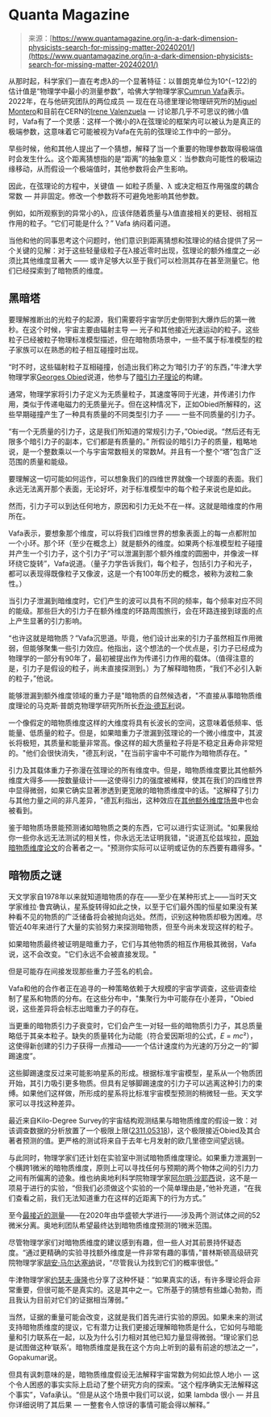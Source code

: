 <!--yml

category: 未分类

date: 2024-05-27 14:28:29

-->

# Quanta Magazine

> 来源：[https://www.quantamagazine.org/in-a-dark-dimension-physicists-search-for-missing-matter-20240201/](https://www.quantamagazine.org/in-a-dark-dimension-physicists-search-for-missing-matter-20240201/)

从那时起，科学家们一直在考虑λ的一个显著特征：以普朗克单位为10^(−122)的估计值是“物理学中最小的测量参数”，哈佛大学物理学家[Cumrun Vafa](https://www.physics.harvard.edu/people/facpages/vafa)表示。2022年，在与他研究团队的两位成员 — 现在在马德里理论物理研究所的[Miguel Montero](https://inspirehep.net/authors/1272182)和目前在CERN的[Irene Valenzuela](https://theory.cern/roster/valenzuela-irene) — 讨论那几乎不可思议的微小值时，Vafa有了一个灵感：这样一个微小的λ在弦理论的框架内可以被认为是真正的极端参数，这意味着它可能被视为Vafa在先前的弦理论工作中的一部分。

早些时候，他和其他人提出了一个猜想，解释了当一个重要的物理参数取得极端值时会发生什么。这个距离猜想指的是“距离”的抽象意义：当参数向可能性的极端边缘移动，从而假设一个极端值时，其他参数将会产生影响。

因此，在弦理论的方程中，关键值 — 如粒子质量、λ 或决定相互作用强度的耦合常数 — 并非固定。修改一个参数将不可避免地影响其他参数。

例如，如所观察到的异常小的λ，应该伴随着质量与λ值直接相关的更轻、弱相互作用的粒子。“它们可能是什么？” Vafa 纳闷着问道。

当他和他的同事思考这个问题时，他们意识到距离猜想和弦理论的结合提供了另一个关键的见解：对于这些轻量级粒子在λ接近零时出现，弦理论的额外维度之一必须比其他维度显著大 —— 或许足够大以至于我们可以检测其存在甚至测量它。他们已经探索到了暗物质的维度。

## **黑暗塔**

要理解推断出的光粒子的起源，我们需要将宇宙学历史倒带到大爆炸后的第一微秒。在这个时候，宇宙主要由辐射主导 — 光子和其他接近光速运动的粒子。这些粒子已经被粒子物理标准模型描述，但在暗物质场景中，一些不属于标准模型的粒子家族可以在熟悉的粒子相互碰撞时出现。

“时不时，这些辐射粒子互相碰撞，创造出我们称之为‘暗引力子’的东西，”牛津大学物理学家[Georges Obied](https://www.physics.ox.ac.uk/our-people/obied)说道，他参与了[暗引力子理论](https://arxiv.org/abs/2209.09249)的构建。

通常，物理学家将引力子定义为无质量粒子，其速度等同于光速，并传递引力作用，类似于传递电磁力的无质量光子。但在这种情况下，正如Obied所解释的，这些早期碰撞产生了一种具有质量的不同类型引力子 —— 一些不同质量的引力子。

“有一个无质量的引力子，这是我们所知道的常规引力子，”Obied说。“然后还有无限多个暗引力子的副本，它们都是有质量的。” 所假设的暗引力子的质量，粗略地说，是一个整数乘以一个与宇宙常数相关的常数*M*。并且有一个整个“塔”包含广泛范围的质量和能级。

要理解这一切可能如何运作，可以想象我们的四维世界就像一个球面的表面。我们永远无法离开那个表面，无论好坏，对于标准模型中的每个粒子来说也是如此。

然而，引力子可以到达任何地方，原因和引力无处不在一样。这就是暗维度的作用所在。

Vafa表示，要想象那个维度，可以将我们四维世界的想象表面上的每一点都附加一个小环。那个环（至少在概念上）就是额外的维度。如果两个标准模型粒子碰撞并产生一个引力子，这个引力子“可以泄漏到那个额外维度的圆圈中，并像波一样环绕它旋转”，Vafa说道。（量子力学告诉我们，每个粒子，包括引力子和光子，都可以表现得既像粒子又像波，这是一个有100年历史的概念，被称为波粒二象性。）

当引力子泄漏到暗维度时，它们产生的波可以具有不同的频率，每个频率对应不同的能级。那些巨大的引力子在额外维度的环路周围旅行，会在环路连接到球面的点上产生显著的引力影响。

“也许这就是暗物质？”Vafa沉思道。毕竟，他们设计出来的引力子虽然相互作用微弱，但能够聚集一些引力效应。他指出，这个想法的一个优点是，引力子已经成为物理学的一部分有90年了，最初被提出作为传递引力作用的载体。（值得注意的是，引力子是假设的粒子，尚未直接探测到。）为了解释暗物质，“我们不必引入新的粒子，”他说。

能够泄漏到额外维度领域的重力子是"暗物质的自然候选者，"不直接从事暗物质维度理论的马克斯·普朗克物理学研究所所长[乔治·德瓦利](https://www.mpp.mpg.de/en/about-us/organization/directors/prof-dr-georgi-dvali/)说。

一个像假定的暗物质维度这样的大维度将具有长波长的空间，这意味着低频率、低能量、低质量的粒子。但是，如果暗重力子泄漏到弦理论的一个微小维度中，其波长将极短，其质量和能量非常高。像这样的超大质量粒子将是不稳定且寿命非常短的。"他们会很快消失，"德瓦利说，"在当前宇宙中不可能作为暗物质存在。"

引力及其载体重力子弥漫在弦理论的所有维度中。但是，暗物质维度要比其他额外维度大得多——按数量级计——这使得引力的强度被稀释，使其在我们的四维世界中显得微弱，如果它确实显著渗透到更宽敞的暗物质维度中的话。"这解释了引力与其他力量之间的非凡差异，"德瓦利指出，这种效应在[其他额外维度场景](https://arxiv.org/abs/hep-ph/9803315)中也会被看到。

鉴于暗物质场景能预测诸如暗物质之类的东西，它可以进行实证测试。"如果我给你一些你永远无法测试的相关性，你永远无法证明我错，"说道瓦伦兹埃拉，[原始暗物质维度论文](https://arxiv.org/abs/2205.12293)的合著者之一。"预测你实际可以证明或证伪的东西要有趣得多。"

## **暗物质之谜**

天文学家自1978年以来就知道暗物质的存在——至少在某种形式上——当时天文学家维拉·鲁宾确认，星系旋转得如此之快，以至于它们最外围的恒星如果没有某种看不见的物质的广泛储备将会被抛向远处。然而，识别这种物质却极为困难。尽管近40年来进行了大量的实验努力来探测暗物质，但至今尚未发现这样的粒子。

如果暗物质最终被证明是暗重力子，它们与其他物质的相互作用极其微弱，Vafa说，这不会改变。"它们永远不会被直接发现。"

但是可能存在间接发现那些重力子签名的机会。

Vafa和他的合作者正在追寻的一种策略依赖于大规模的宇宙学调查，这些调查绘制了星系和物质的分布。在这些分布中，"集聚行为中可能存在小差异，"Obied说，这些差异将会标志出暗重力子的存在。

当更重的暗物质引力子衰变时，它们会产生一对轻一些的暗物质引力子，其总质量略低于其亲本粒子。缺失的质量转化为动能（符合爱因斯坦的公式，*E* = *mc*²），这使得新创建的引力子获得一点推动——一个估计速度约为光速的万分之一的“脚踢速度”。

这些脚踢速度反过来可能影响星系的形成。根据标准宇宙模型，星系从一个物质团开始，其引力吸引更多物质。但具有足够脚踢速度的引力子可以逃离这种引力的束缚。如果他们这样做，所形成的星系将比标准宇宙模型预测的稍微轻一些。天文学家可以寻找这种差异。

最近来自Kilo-Degree Survey的宇宙结构观测结果与暗物质维度的假设一致：对该调查数据的分析放置了一个极限上限([2311.05318](https://arxiv.org/abs/2311.05318))，这个极限接近Obied及其合著者预测的值。更严格的测试将来自于去年七月发射的欧几里德空间望远镜。

与此同时，物理学家们还计划在实验室中测试暗物质维度理论。如果重力泄漏到一个横跨1微米的暗物质维度，原则上可以寻找任何与预期的两个物体之间的引力力之间有所偏离的迹象。维也纳奥地利科学院物理学家[阿尔明·沙耶西](https://www.iqoqi-vienna.at/people/staff/armin-shayeghi)说，这不是一项易于进行的实验，“但我们必须做这个实验的一个简单理由是，”他补充道，“在我们查看之前，我们无法知道重力在这样的近距离下的行为方式。”

至今[最接近的测量](https://journals.aps.org/prl/abstract/10.1103/PhysRevLett.124.101101)——在2020年由华盛顿大学进行——涉及两个测试体之间的52微米分离。奥地利团队希望最终达到暗物质维度预测的1微米范围。

尽管物理学家们对暗物质维度的建议感到有趣，但一些人对其前景持怀疑态度。“通过更精确的实验寻找额外维度是一件非常有趣的事情，”普林斯顿高级研究院物理学家[胡安·马尔达塞纳](https://www.ias.edu/scholars/maldacena)说，“尽管我认为找到它们的概率很低。”

牛津物理学家[约瑟夫·康隆](https://www.physics.ox.ac.uk/our-people/conlonj)也分享了这种怀疑：“如果真实的话，有许多理论将会非常重要，但很可能不是真实的。这是其中之一。它所基于的猜想有些雄心勃勃，而且我认为目前对它们的证据相当薄弱。”

当然，证据的重量可能会改变，这就是我们首先进行实验的原因。如果未来的测试支持暗物质维度的提议，它有潜力让我们更接近理解暗物质是什么，它如何与暗能量和引力联系在一起，以及为什么引力相对其他已知力量显得微弱。“理论家们总是试图做这种‘联系’。暗物质维度是我在这个方向上听到的最有前途的想法之一”，Gopakumar说。

但具有讽刺意味的是，暗物质维度假设无法解释宇宙常数为何如此惊人地小 — 这个令人困惑的事实实际上启动了整个研究方向的探索。“这个程序确实无法解释这个事实”，Vafa承认。“但是从这个场景中我们可以说，如果 lambda 很小 — 并且你详细说明了其后果 — 一整套令人惊讶的事情可能会得以解释。”
